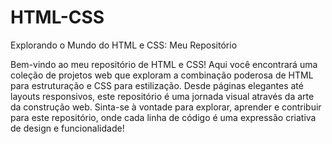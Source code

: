 # HTML-CSS
Explorando o Mundo do HTML e CSS: Meu Repositório

Bem-vindo ao meu repositório de HTML e CSS! Aqui você encontrará uma coleção de projetos web que exploram a combinação poderosa de HTML para estruturação e CSS para estilização. Desde páginas elegantes até layouts responsivos, este repositório é uma jornada visual através da arte da construção web. Sinta-se à vontade para explorar, aprender e contribuir para este repositório, onde cada linha de código é uma expressão criativa de design e funcionalidade!
